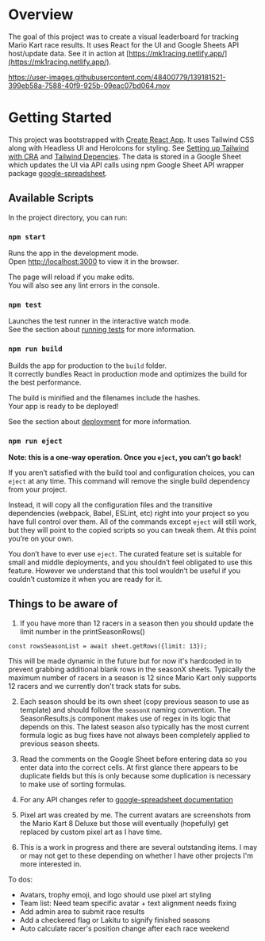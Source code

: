 # Overview
The goal of this project was to create a visual leaderboard for tracking Mario Kart race results. It uses React for the UI and Google Sheets API host/update data. See it in action at [https://mk1racing.netlify.app/](https://mk1racing.netlify.app/).



https://user-images.githubusercontent.com/48400779/139181521-399eb58a-7588-40f9-925b-09eac07bd064.mov




# Getting Started 

This project was bootstrapped with [Create React App](https://github.com/facebook/create-react-app). It uses Tailwind CSS along with Headless UI and HeroIcons for styling. See [Setting up Tailwind with CRA](https://tailwindcss.com/docs/guides/create-react-app) and [Tailwind Depencies](https://tailwindui.com/documentation#using-react). The data is stored in a Google Sheet which updates the UI via API calls using npm Google Sheet API wrapper package [google-spreadsheet](https://theoephraim.github.io/node-google-spreadsheet/#/).

## Available Scripts

In the project directory, you can run:

### `npm start`

Runs the app in the development mode.\
Open [http://localhost:3000](http://localhost:3000) to view it in the browser.

The page will reload if you make edits.\
You will also see any lint errors in the console.

### `npm test`

Launches the test runner in the interactive watch mode.\
See the section about [running tests](https://facebook.github.io/create-react-app/docs/running-tests) for more information.

### `npm run build`

Builds the app for production to the `build` folder.\
It correctly bundles React in production mode and optimizes the build for the best performance.

The build is minified and the filenames include the hashes.\
Your app is ready to be deployed!

See the section about [deployment](https://facebook.github.io/create-react-app/docs/deployment) for more information.

### `npm run eject`

**Note: this is a one-way operation. Once you `eject`, you can’t go back!**

If you aren’t satisfied with the build tool and configuration choices, you can `eject` at any time. This command will remove the single build dependency from your project.

Instead, it will copy all the configuration files and the transitive dependencies (webpack, Babel, ESLint, etc) right into your project so you have full control over them. All of the commands except `eject` will still work, but they will point to the copied scripts so you can tweak them. At this point you’re on your own.

You don’t have to ever use `eject`. The curated feature set is suitable for small and middle deployments, and you shouldn’t feel obligated to use this feature. However we understand that this tool wouldn’t be useful if you couldn’t customize it when you are ready for it.

## Things to be aware of

1. If you have more than 12 racers in a season then you should update the limit number in the printSeasonRows()   

```
const rowsSeasonList = await sheet.getRows({limit: 13});
```

This will be made dynamic in the future but for now it's hardcoded in to prevent grabbing additional blank rows in the seasonX sheets. Typically the maximum number of racers in a season is 12 since Mario Kart only supports 12 racers and we currently don't track stats for subs.


2. Each season should be its own sheet (copy previous season to use as template) and should follow the `seasonX` naming convention. The SeasonResults.js component makes use of regex in its logic that depends on this. The latest season also typically has the most current formula logic as bug fixes have not always been completely applied to previous season sheets.

3. Read the comments on the Google Sheet before entering data so you enter data into the correct cells. At first glance there appears to be duplicate fields but this is only because some duplication is necessary to make use of sorting formulas.

4. For any API changes refer to [google-spreadsheet documentation](https://theoephraim.github.io/node-google-spreadsheet/#/)

5. Pixel art was created by me. The current avatars are screenshots from the Mario Kart 8 Deluxe but those will eventually (hopefully) get replaced by custom pixel art as I have time.

6. This is a work in progress and there are several outstanding items. I may or may not get to these depending on whether I have other projects I'm more interested in.

To dos:

- Avatars, trophy emoji, and logo should use pixel art styling
- Team list: Need team specific avatar + text alignment needs fixing
- Add admin area to submit race results 
- Add a checkered flag or Lakitu to signify finished seasons
- Auto calculate racer's position change after each race weekend 


